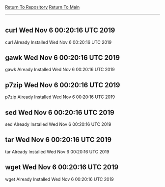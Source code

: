 [Return To Repository](https://github.com/deathbybandaid/piholeparser/)
[Return To Main](https://github.com/deathbybandaid/piholeparser/blob/master/RecentRunLogs/Mainlog.md)
____________________________________
# 
## curl Wed Nov 6 00:20:16 UTC 2019
curl Already Installed Wed Nov 6 00:20:16 UTC 2019
## gawk Wed Nov 6 00:20:16 UTC 2019
gawk Already Installed Wed Nov 6 00:20:16 UTC 2019
## p7zip Wed Nov 6 00:20:16 UTC 2019
p7zip Already Installed Wed Nov 6 00:20:16 UTC 2019
## sed Wed Nov 6 00:20:16 UTC 2019
sed Already Installed Wed Nov 6 00:20:16 UTC 2019
## tar Wed Nov 6 00:20:16 UTC 2019
tar Already Installed Wed Nov 6 00:20:16 UTC 2019
## wget Wed Nov 6 00:20:16 UTC 2019
wget Already Installed Wed Nov 6 00:20:16 UTC 2019
